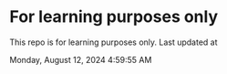 # For learning purposes only
This repo is for learning purposes only.
Last updated at

Monday, August 12, 2024 4:59:55 AM

